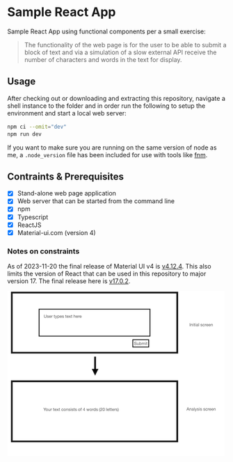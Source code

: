 # Sample React App

Sample React App using functional components per a small exercise:

> The functionality of the web page is for the user to be able to submit a
> block of text and via a simulation of a slow external API receive the
> number of characters and words in the text for display.

## Usage

After checking out or downloading and extracting this repository, navigate a
shell instance to the folder and in order run the following to setup the
environment and start a local web server:

```sh
npm ci --omit="dev"
npm run dev
```

If you want to make sure you are running on the same version of node as me, a
`.node_version` file has been included for use with tools like [fnm][].

## Contraints & Prerequisites

- [x] Stand-alone web page application
- [x] Web server that can be started from the command line
- [x] npm
- [x] Typescript
- [x] ReactJS
- [x] Material-ui.com (version 4)

### Notes on constraints

As of 2023-11-20 the final release of Material UI v4 is [v4.12.4][latest-mui].
This also limits the version of React that can be used in this repository to
major version 17. The final release here is [v17.0.2][latest-react].

![Wireframe sketch of the site showing a box titled initial screen above a box titled analysis screen.](Wireframes/Wireframes.001.png)

[fnm]: https://github.com/Schniz/fnm
[latest-mui]: https://github.com/mui/material-ui/releases/tag/v4.12.4
[latest-react]: https://github.com/facebook/react/releases/tag/v17.0.2
